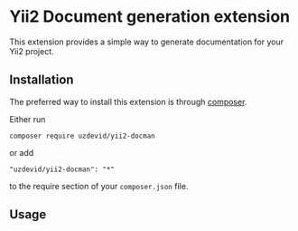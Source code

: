 Yii2 Document generation extension
==================================

This extension provides a simple way to generate documentation for your Yii2 project.

Installation
------------

The preferred way to install this extension is through [composer](http://getcomposer.org/download/).

Either run

```
composer require uzdevid/yii2-docman
```

or add

```
"uzdevid/yii2-docman": "*"
```

to the require section of your `composer.json` file.


Usage
-----

